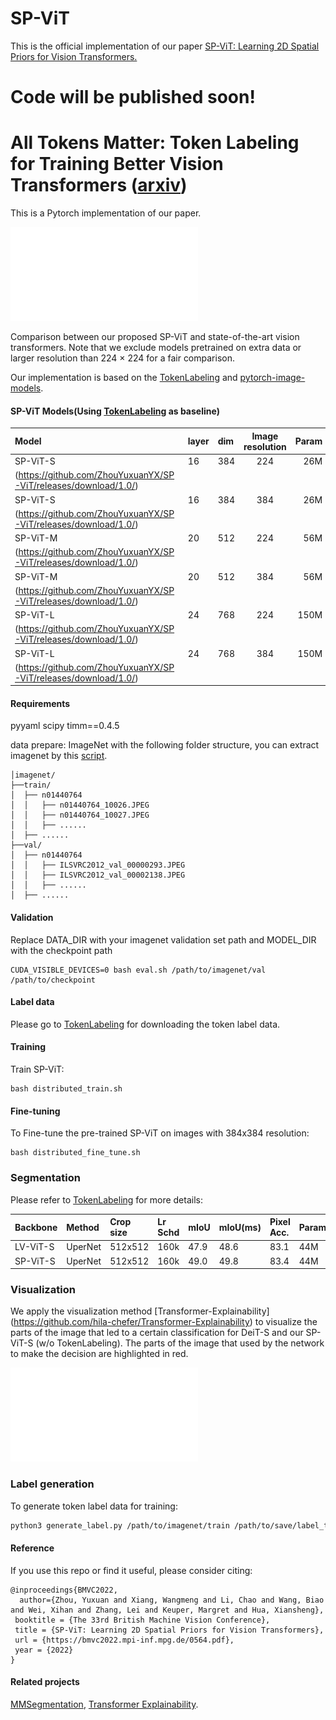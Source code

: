 # SP-ViT
This is the official implementation of our paper [SP-ViT: Learning 2D Spatial Priors for Vision Transformers.](https://arxiv.org/pdf/2206.07662.pdf)

# Code will be published soon!
# All Tokens Matter: Token Labeling for Training Better Vision Transformers ([arxiv](https://arxiv.org/abs/2104.10858))

This is a Pytorch implementation of our paper. 

![Compare](intro.pdf)

Comparison between our proposed SP-ViT and state-of-the-art vision transformers. Note that we exclude models pretrained on extra data or larger
resolution than 224 × 224 for a fair comparison.

Our implementation is based on the [TokenLabeling](https://github.com/zihangJiang/TokenLabeling) and [pytorch-image-models](https://github.com/rwightman/pytorch-image-models).

#### SP-ViT Models(Using [TokenLabeling](https://github.com/zihangJiang/TokenLabeling) as baseline)

| Model                           | layer | dim  | Image resolution |  Param  | Top 1 |Download |
| :------------------------------ | :---- | :--- | :--------------: |-------: | ----: |   ----: |
| SP-ViT-S                        | 16    | 384  |       224        |  26M |  83.9 |[link]
(https://github.com/ZhouYuxuanYX/SP-ViT/releases/download/1.0/) |
| SP-ViT-S                        | 16    | 384  |       384        |  26M |  85.1 |[link]
(https://github.com/ZhouYuxuanYX/SP-ViT/releases/download/1.0/) |
| SP-ViT-M                        | 20    | 512  |       224        |  56M |  84.9 |[link]
(https://github.com/ZhouYuxuanYX/SP-ViT/releases/download/1.0/) |
| SP-ViT-M                        | 20    | 512  |       384        |  56M |  86.0 |[link]
(https://github.com/ZhouYuxuanYX/SP-ViT/releases/download/1.0/) |
| SP-ViT-L                        | 24    | 768  |       224        | 150M |  85.5 |[link]
(https://github.com/ZhouYuxuanYX/SP-ViT/releases/download/1.0/) |
| SP-ViT-L                        | 24    | 768  |       384        | 150M |  86.3 |[link]
(https://github.com/ZhouYuxuanYX/SP-ViT/releases/download/1.0/) |

#### Requirements
pyyaml
scipy
timm==0.4.5

data prepare: ImageNet with the following folder structure, you can extract imagenet by this [script](https://gist.github.com/BIGBALLON/8a71d225eff18d88e469e6ea9b39cef4).

```
│imagenet/
├──train/
│  ├── n01440764
│  │   ├── n01440764_10026.JPEG
│  │   ├── n01440764_10027.JPEG
│  │   ├── ......
│  ├── ......
├──val/
│  ├── n01440764
│  │   ├── ILSVRC2012_val_00000293.JPEG
│  │   ├── ILSVRC2012_val_00002138.JPEG
│  │   ├── ......
│  ├── ......
```

#### Validation
Replace DATA_DIR with your imagenet validation set path and MODEL_DIR with the checkpoint path
```
CUDA_VISIBLE_DEVICES=0 bash eval.sh /path/to/imagenet/val /path/to/checkpoint
```

#### Label data

Please go to [TokenLabeling](https://github.com/zihangJiang/TokenLabeling) for downloading the token label data.

#### Training

Train SP-ViT: 

```
bash distributed_train.sh
```

#### Fine-tuning

To Fine-tune the pre-trained SP-ViT on images with 384x384 resolution:
```
bash distributed_fine_tune.sh
```

### Segmentation

Please refer to [TokenLabeling](https://github.com/zihangJiang/TokenLabeling) for more details:

| Backbone                        | Method  | Crop size | Lr Schd |  mIoU   |  mIoU(ms) | Pixel Acc.| Param |
| :------------------------------ | :------ | :-------- | :------ |:------- |:--------- | :-------- | :---- |
| LV-ViT-S                        | UperNet |  512x512  |   160k  |  47.9   |    48.6   |   83.1    |  44M  |
| SP-ViT-S                        | UperNet |  512x512  |   160k  |  49.0   |    49.8   |   83.4    |  44M  |


### Visualization

We apply the visualization method [Transformer-Explainability] (https://github.com/hila-chefer/Transformer-Explainability) to visualize the parts of the image that led to a certain classification for DeiT-S and our SP-ViT-S (w/o TokenLabeling). The parts of the image that used by the network to make the decision are highlighted in red.

![Compare](figures/vis_spvit.pdf)

### Label generation
To generate token label data for training:
```bash
python3 generate_label.py /path/to/imagenet/train /path/to/save/label_top5_train_nfnet --model dm_nfnet_f6 --pretrained --img-size 576 -b 32 --crop-pct 1.0
```

#### Reference
If you use this repo or find it useful, please consider citing:
```
@inproceedings{BMVC2022,
  author={Zhou, Yuxuan and Xiang, Wangmeng and Li, Chao and Wang, Biao and Wei, Xihan and Zhang, Lei and Keuper, Margret and Hua, Xiansheng},
 booktitle = {The 33rd British Machine Vision Conference},
 title = {SP-ViT: Learning 2D Spatial Priors for Vision Transformers},
 url = {https://bmvc2022.mpi-inf.mpg.de/0564.pdf},
 year = {2022}
}
```

#### Related projects
[MMSegmentation](https://github.com/open-mmlab/mmsegmentation), [Transformer Explainability](https://github.com/hila-chefer/Transformer-Explainability).

